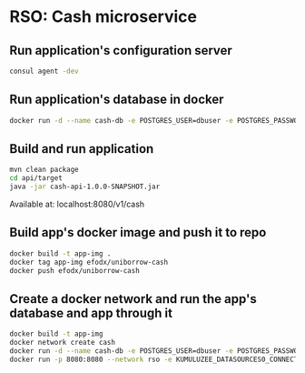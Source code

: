 # RSO: Cash microservice

## Run application's configuration server

```bash
consul agent -dev
```

## Run application's database in docker

```bash
docker run -d --name cash-db -e POSTGRES_USER=dbuser -e POSTGRES_PASSWORD=postgres -e POSTGRES_DB=cash -p 5432:5432 postgres:13
```

## Build and run application

```bash
mvn clean package
cd api/target
java -jar cash-api-1.0.0-SNAPSHOT.jar
```

Available at: localhost:8080/v1/cash

## Build app's docker image and push it to repo

```bash
docker build -t app-img .
docker tag app-img efodx/uniborrow-cash
docker push efodx/uniborrow-cash 
```

## Create a docker network and run the app's database and app through it

```bash
docker build -t app-img
docker network create cash
docker run -d --name cash-db -e POSTGRES_USER=dbuser -e POSTGRES_PASSWORD=postgres -e POSTGRES_DB=cash -p 5432:5432 --network cash postgres:13
docker run -p 8080:8080 --network rso -e KUMULUZEE_DATASOURCES0_CONNECTIONURL=jdbc:postgresql://cash-db:5432/cash app-img
```
